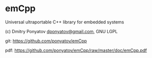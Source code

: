 # emCpp
Universal ultraportable C++ library for embedded systems

(c) Dmitry Ponyatov <dponyatov@gmail.com>, GNU LGPL

git: https://github.com/ponyatov/emCpp

pdf: https://github.com/ponyatov/emCpp/raw/master/doc/emCpp.pdf
